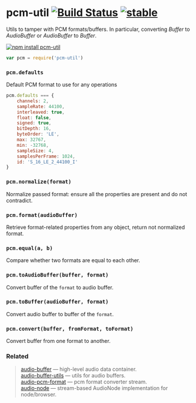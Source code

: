 # pcm-util [![Build Status](https://travis-ci.org/audiojs/pcm-util.svg?branch=master)](https://travis-ci.org/audiojs/pcm-util) [![stable](http://badges.github.io/stability-badges/dist/stable.svg)](http://github.com/badges/stability-badges)

Utils to tamper with PCM formats/buffers. In particular, converting _Buffer_ to _AudioBuffer_ or _AudioBuffer_ to _Buffer_.


[![npm install pcm-util](https://nodei.co/npm/pcm-util.png?mini=true)](https://npmjs.org/package/pcm-util/)


```js
var pcm = require('pcm-util')
```

### `pcm.defaults`

Default PCM format to use for any operations

```js
pcm.defaults === {
	channels: 2,
	sampleRate: 44100,
	interleaved: true,
	float: false,
	signed: true,
	bitDepth: 16,
	byteOrder: 'LE',
	max: 32767,
	min: -32768,
	sampleSize: 4,
	samplesPerFrame: 1024,
	id: 'S_16_LE_2_44100_I'
}
```


### `pcm.normalize(format)`

Normalize passed format: ensure all the properties are present and do not contradict.


### `pcm.format(audioBuffer)`

Retrieve format-related properties from any object, return not normalized format.


### `pcm.equal(a, b)`

Compare whether two formats are equal to each other.


### `pcm.toAudioBuffer(buffer, format)`

Convert buffer of the `format` to audio buffer.


### `pcm.toBuffer(audioBuffer, format)`

Convert audio buffer to buffer of the `format`.


### `pcm.convert(buffer, fromFormat, toFormat)`

Convert buffer from one format to another.


### Related

> [audio-buffer](https://npmjs.org/package/audio-buffer) — high-level audio data container.<br/>
> [audio-buffer-utils](https://npmjs.org/package/audio-buffer-utils) — utils for audio buffers.<br/>
> [audio-pcm-format](https://npmjs.org/package/audio-pcm-format) — pcm format converter stream.<br/>
> [audio-node](https://npmjs.org/package/audio-node) — stream-based AudioNode implementation for node/browser.
